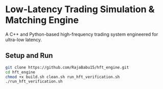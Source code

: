 # Low-Latency Trading Simulation & Matching Engine

A C++ and Python-based high-frequency trading system engineered for ultra-low latency.

## Setup and Run

```bash
git clone https://github.com/RajaBabu15/hft_engine.git
cd hft_engine
chmod +x build.sh clean.sh run_hft_verification.sh
./run_hft_verification.sh
```
